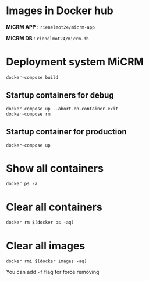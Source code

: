 ﻿# Images in Docker hub
**MiCRM APP** : `rienelmot24/micrm-app`

**MiCRM DB** : `rienelmot24/micrm-db`

# Deployment system MiCRM
```
docker-compose build
```

## Startup containers for debug
```
docker-compose up --abort-on-container-exit 
docker-compose rm
```

## Startup container for production
```
docker-compose up
```

# Show all containers
```
docker ps -a
```

# Clear all containers
```
docker rm $(docker ps -aq)
```

# Clear all images
```
docker rmi $(docker images -aq)
```

You can add `-f` flag for force removing